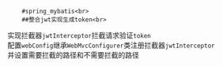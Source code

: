 		#spring_mybatis<br>
		##整合jwt实现生成token<br>
实现拦截器`jwtInterceptor`拦截请求验证`token`<br>
配置`webConfig`继承`WebMvcConfigurer`类注册拦截器`jwtInterceptor`<br>
并设置需要拦截的路径和不需要拦截的路径

